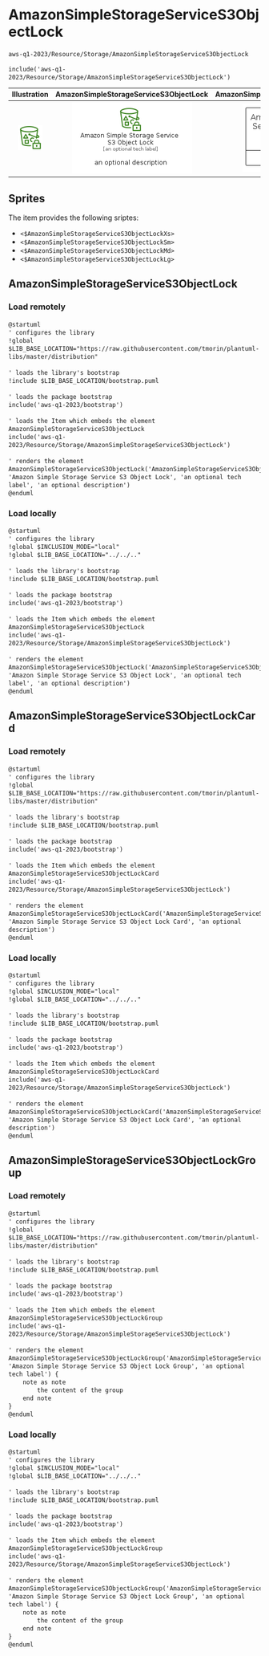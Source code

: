 # AmazonSimpleStorageServiceS3ObjectLock


```text
aws-q1-2023/Resource/Storage/AmazonSimpleStorageServiceS3ObjectLock
```

```text
include('aws-q1-2023/Resource/Storage/AmazonSimpleStorageServiceS3ObjectLock')
```



| Illustration | AmazonSimpleStorageServiceS3ObjectLock | AmazonSimpleStorageServiceS3ObjectLockCard | AmazonSimpleStorageServiceS3ObjectLockGroup |
| :---: | :---: | :---: | :---: |
| ![illustration for Illustration](../../../aws-q1-2023/Resource/Storage/AmazonSimpleStorageServiceS3ObjectLock.png) | ![illustration for AmazonSimpleStorageServiceS3ObjectLock](../../../aws-q1-2023/Resource/Storage/AmazonSimpleStorageServiceS3ObjectLock.Local.png) | ![illustration for AmazonSimpleStorageServiceS3ObjectLockCard](../../../aws-q1-2023/Resource/Storage/AmazonSimpleStorageServiceS3ObjectLockCard.Local.png) | ![illustration for AmazonSimpleStorageServiceS3ObjectLockGroup](../../../aws-q1-2023/Resource/Storage/AmazonSimpleStorageServiceS3ObjectLockGroup.Local.png) |



## Sprites
The item provides the following sriptes:

- `<$AmazonSimpleStorageServiceS3ObjectLockXs>`
- `<$AmazonSimpleStorageServiceS3ObjectLockSm>`
- `<$AmazonSimpleStorageServiceS3ObjectLockMd>`
- `<$AmazonSimpleStorageServiceS3ObjectLockLg>`





## AmazonSimpleStorageServiceS3ObjectLock

### Load remotely
```plantuml
@startuml
' configures the library
!global $LIB_BASE_LOCATION="https://raw.githubusercontent.com/tmorin/plantuml-libs/master/distribution"

' loads the library's bootstrap
!include $LIB_BASE_LOCATION/bootstrap.puml

' loads the package bootstrap
include('aws-q1-2023/bootstrap')

' loads the Item which embeds the element AmazonSimpleStorageServiceS3ObjectLock
include('aws-q1-2023/Resource/Storage/AmazonSimpleStorageServiceS3ObjectLock')

' renders the element
AmazonSimpleStorageServiceS3ObjectLock('AmazonSimpleStorageServiceS3ObjectLock', 'Amazon Simple Storage Service S3 Object Lock', 'an optional tech label', 'an optional description')
@enduml
```

### Load locally
```plantuml
@startuml
' configures the library
!global $INCLUSION_MODE="local"
!global $LIB_BASE_LOCATION="../../.."

' loads the library's bootstrap
!include $LIB_BASE_LOCATION/bootstrap.puml

' loads the package bootstrap
include('aws-q1-2023/bootstrap')

' loads the Item which embeds the element AmazonSimpleStorageServiceS3ObjectLock
include('aws-q1-2023/Resource/Storage/AmazonSimpleStorageServiceS3ObjectLock')

' renders the element
AmazonSimpleStorageServiceS3ObjectLock('AmazonSimpleStorageServiceS3ObjectLock', 'Amazon Simple Storage Service S3 Object Lock', 'an optional tech label', 'an optional description')
@enduml
```

## AmazonSimpleStorageServiceS3ObjectLockCard

### Load remotely
```plantuml
@startuml
' configures the library
!global $LIB_BASE_LOCATION="https://raw.githubusercontent.com/tmorin/plantuml-libs/master/distribution"

' loads the library's bootstrap
!include $LIB_BASE_LOCATION/bootstrap.puml

' loads the package bootstrap
include('aws-q1-2023/bootstrap')

' loads the Item which embeds the element AmazonSimpleStorageServiceS3ObjectLockCard
include('aws-q1-2023/Resource/Storage/AmazonSimpleStorageServiceS3ObjectLock')

' renders the element
AmazonSimpleStorageServiceS3ObjectLockCard('AmazonSimpleStorageServiceS3ObjectLockCard', 'Amazon Simple Storage Service S3 Object Lock Card', 'an optional description')
@enduml
```

### Load locally
```plantuml
@startuml
' configures the library
!global $INCLUSION_MODE="local"
!global $LIB_BASE_LOCATION="../../.."

' loads the library's bootstrap
!include $LIB_BASE_LOCATION/bootstrap.puml

' loads the package bootstrap
include('aws-q1-2023/bootstrap')

' loads the Item which embeds the element AmazonSimpleStorageServiceS3ObjectLockCard
include('aws-q1-2023/Resource/Storage/AmazonSimpleStorageServiceS3ObjectLock')

' renders the element
AmazonSimpleStorageServiceS3ObjectLockCard('AmazonSimpleStorageServiceS3ObjectLockCard', 'Amazon Simple Storage Service S3 Object Lock Card', 'an optional description')
@enduml
```

## AmazonSimpleStorageServiceS3ObjectLockGroup

### Load remotely
```plantuml
@startuml
' configures the library
!global $LIB_BASE_LOCATION="https://raw.githubusercontent.com/tmorin/plantuml-libs/master/distribution"

' loads the library's bootstrap
!include $LIB_BASE_LOCATION/bootstrap.puml

' loads the package bootstrap
include('aws-q1-2023/bootstrap')

' loads the Item which embeds the element AmazonSimpleStorageServiceS3ObjectLockGroup
include('aws-q1-2023/Resource/Storage/AmazonSimpleStorageServiceS3ObjectLock')

' renders the element
AmazonSimpleStorageServiceS3ObjectLockGroup('AmazonSimpleStorageServiceS3ObjectLockGroup', 'Amazon Simple Storage Service S3 Object Lock Group', 'an optional tech label') {
    note as note
        the content of the group
    end note
}
@enduml
```

### Load locally
```plantuml
@startuml
' configures the library
!global $INCLUSION_MODE="local"
!global $LIB_BASE_LOCATION="../../.."

' loads the library's bootstrap
!include $LIB_BASE_LOCATION/bootstrap.puml

' loads the package bootstrap
include('aws-q1-2023/bootstrap')

' loads the Item which embeds the element AmazonSimpleStorageServiceS3ObjectLockGroup
include('aws-q1-2023/Resource/Storage/AmazonSimpleStorageServiceS3ObjectLock')

' renders the element
AmazonSimpleStorageServiceS3ObjectLockGroup('AmazonSimpleStorageServiceS3ObjectLockGroup', 'Amazon Simple Storage Service S3 Object Lock Group', 'an optional tech label') {
    note as note
        the content of the group
    end note
}
@enduml
```

